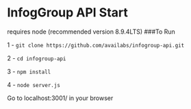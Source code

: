 # InfogGroup API Start
requires node (recommended version 8.9.4LTS)
###To Run

1 - ```git clone https://github.com/availabs/infogroup-api.git```

2 - ```cd infogroup-api```

3 - ```npm install```

4 - ```node server.js```

Go to localhost:3001/ in your browser
 
